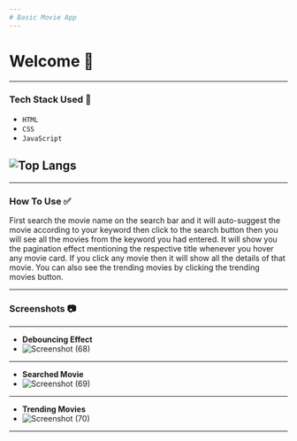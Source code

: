 ```yaml
---
# Basic Movie App
---
```


# Welcome 👋
---

### Tech Stack Used 🔧
- `HTML`
- `CSS`
- `JavaScript`

![Top Langs](https://github-readme-stats.vercel.app/api/top-langs/?username=codertarun&hide=ejs,shell&theme=tokyonight)
---

---

### How To Use ✅

First search the movie name on the search bar and it will auto-suggest the movie according to your keyword then click to the search button then you will see all the movies from the keyword you had entered. It will show you the pagination effect mentioning the respective title whenever you hover any movie card. If you click any movie then it will show all the details of that movie. You can also see the trending movies by clicking the trending movies button.

---

### Screenshots :camera:

---
- **Debouncing Effect**
- ![Screenshot (68)](https://user-images.githubusercontent.com/91532627/155184140-cb8675d8-f6b9-40d2-b1fb-0e2eccd04d39.png)

---
- **Searched Movie**
- ![Screenshot (69)](https://user-images.githubusercontent.com/91532627/155184249-c4d45f5d-6ed8-414c-ad65-2c50cc161804.png)

---
- **Trending Movies**
- ![Screenshot (70)](https://user-images.githubusercontent.com/91532627/155184389-2c558c98-4d2a-4bd4-a914-e97397ddfb6e.png)

---



